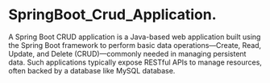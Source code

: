 # SpringBoot_Crud_Application.
A Spring Boot CRUD application is a Java-based web application built using the Spring Boot framework to perform basic data operations—Create, Read, Update, and Delete (CRUD)—commonly needed in managing persistent data. Such applications typically expose RESTful APIs to manage resources, often backed by a database like MySQL database.
